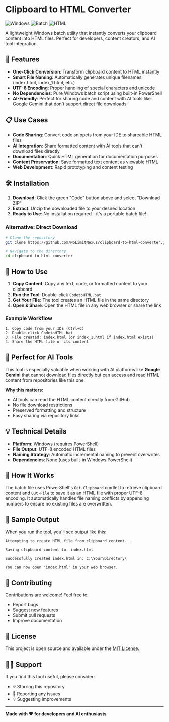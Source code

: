 # Clipboard to HTML Converter

![Windows](https://img.shields.io/badge/Windows-0078D6?style=for-the-badge&logo=windows&logoColor=white)
![Batch](https://img.shields.io/badge/Batch-4D4D4D?style=for-the-badge&logo=windows-terminal&logoColor=white)
![HTML](https://img.shields.io/badge/HTML-E34F26?style=for-the-badge&logo=html5&logoColor=white)

A lightweight Windows batch utility that instantly converts your clipboard content into HTML files. Perfect for developers, content creators, and AI tool integration.

## 🚀 Features

- **One-Click Conversion**: Transform clipboard content to HTML instantly
- **Smart File Naming**: Automatically generates unique filenames (index.html, index_1.html, etc.)
- **UTF-8 Encoding**: Proper handling of special characters and unicode
- **No Dependencies**: Pure Windows batch script using built-in PowerShell
- **AI-Friendly**: Perfect for sharing code and content with AI tools like Google Gemini that don't support direct file downloads

## 📋 Use Cases

- **Code Sharing**: Convert code snippets from your IDE to shareable HTML files
- **AI Integration**: Share formatted content with AI tools that can't download files directly
- **Documentation**: Quick HTML generation for documentation purposes
- **Content Preservation**: Save formatted text content as viewable HTML
- **Web Development**: Rapid prototyping and content testing

## 🛠️ Installation

1. **Download**: Click the green "Code" button above and select "Download ZIP"
2. **Extract**: Unzip the downloaded file to your desired location
3. **Ready to Use**: No installation required - it's a portable batch file!

### Alternative: Direct Download
```bash
# Clone the repository
git clone https://github.com/NoLimitNexus/clipboard-to-html-converter.git

# Navigate to the directory
cd clipboard-to-html-converter
```

## 📖 How to Use

1. **Copy Content**: Copy any text, code, or formatted content to your clipboard
2. **Run the Tool**: Double-click `CodetoHTML.bat`
3. **Get Your File**: The tool creates an HTML file in the same directory
4. **Open & Share**: Open the HTML file in any web browser or share the link

### Example Workflow
```
1. Copy code from your IDE (Ctrl+C)
2. Double-click CodetoHTML.bat
3. File created: index.html (or index_1.html if index.html exists)
4. Share the HTML file or its content
```

## 🎯 Perfect for AI Tools

This tool is especially valuable when working with AI platforms like **Google Gemini** that cannot download files directly but can access and read HTML content from repositories like this one.

**Why this matters:**
- AI tools can read the HTML content directly from GitHub
- No file download restrictions
- Preserved formatting and structure
- Easy sharing via repository links

## 💡 Technical Details

- **Platform**: Windows (requires PowerShell)
- **File Output**: UTF-8 encoded HTML files
- **Naming Strategy**: Automatic incremental naming to prevent overwrites
- **Dependencies**: None (uses built-in Windows PowerShell)

## 🔧 How It Works

The batch file uses PowerShell's `Get-Clipboard` cmdlet to retrieve clipboard content and `Out-File` to save it as an HTML file with proper UTF-8 encoding. It automatically handles file naming conflicts by appending numbers to ensure no existing files are overwritten.

## 📝 Sample Output

When you run the tool, you'll see output like this:
```
Attempting to create HTML file from clipboard content...

Saving clipboard content to: index.html

Successfully created index.html in: C:\Your\Directory\

You can now open 'index.html' in your web browser.
```

## 🤝 Contributing

Contributions are welcome! Feel free to:
- Report bugs
- Suggest new features
- Submit pull requests
- Improve documentation

## 📄 License

This project is open source and available under the [MIT License](LICENSE).

## 🙋‍♂️ Support

If you find this tool useful, please consider:
- ⭐ Starring this repository
- 🐛 Reporting any issues
- 💡 Suggesting improvements

---

**Made with ❤️ for developers and AI enthusiasts**